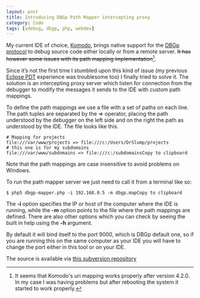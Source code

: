 ```yaml
---
layout: post
title: Introducing DBGp Path Mapper intercepting proxy
category: Code
tags: [xdebug, dbgp, php, webdev]
---
```


My current IDE of choice, [Komodo][], brings native support for the [DBGp protocol][]
to debug source code either locally or from a remote server. <del>It has however some
issues with its path mapping implementation</del>[^1].

Since it’s not the first time I stumbled upon this kind of issue (my previous
[Eclipse PDT][] experience was troublesome too) I finally tried to solve it. The
solution is an intercepting proxy server which listen for connection from the
debugger to modify the messages it sends to the IDE with custom path mappings.

To define the path mappings we use a file with a set of paths on each line. The
path tuples are separated by the => operator, placing the path understood by the
debugger on the left side and on the right the path as understood by the IDE.
The file looks like this.

    # Mapping for projects
    file:///var/www/projects => file:///c:/Users/DrSlump/projects
    # this one is for my subdomains
    file:///var/www/subdomains => file:///c:/subdomainsCopy to clipboard

Note that the path mappings are case insensitive to avoid problems on Windows.

To run the path mapper server we just need to call it from a terminal like so:

    $ php5 dbgp-mapper.php -i 192.168.0.5 -m dbgp.mapCopy to clipboard

The **-i** option specifies the IP or host of the computer where the IDE is running,
while the **-m** option points to the file where the path mappings are defined.
There are also other options which you can check by seeing the built in help using
the **-h** argument.

By default it will bind itself to the port 9000, which is DBGp default one, so
if you are running this on the same computer as your IDE you will have to change
the port either in this tool or on your IDE.

The source is available via [this subversion repository](http://svn.pollinimini.net/public/dbgp-mapper)

[^1]: It seems that Komodo's uri mapping works properly after version 4.2.0. In
      my case I was having problems but after rebooting the system it started to
      work properly.


[Komodo]: http://www.activestate.com/
[DBGp protocol]: http://xdebug.org/docs-dbgp.php
[Eclipse PDT]: http://www.eclipse.org/pdt